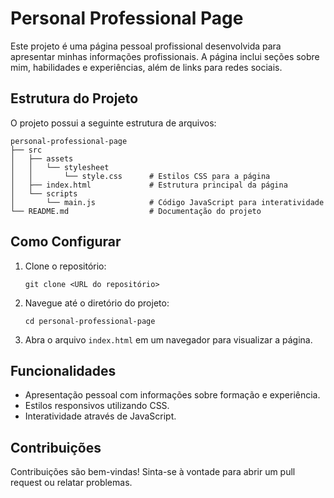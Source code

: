 # Personal Professional Page

Este projeto é uma página pessoal profissional desenvolvida para apresentar minhas informações profissionais. A página inclui seções sobre mim, habilidades e experiências, além de links para redes sociais.

## Estrutura do Projeto

O projeto possui a seguinte estrutura de arquivos:

```
personal-professional-page
├── src
│   ├── assets
│   │   └── stylesheet
│   │       └── style.css      # Estilos CSS para a página
│   ├── index.html             # Estrutura principal da página
│   └── scripts
│       └── main.js            # Código JavaScript para interatividade
└── README.md                  # Documentação do projeto
```

## Como Configurar

1. Clone o repositório:
   ```
   git clone <URL do repositório>
   ```

2. Navegue até o diretório do projeto:
   ```
   cd personal-professional-page
   ```

3. Abra o arquivo `index.html` em um navegador para visualizar a página.

## Funcionalidades

- Apresentação pessoal com informações sobre formação e experiência.
- Estilos responsivos utilizando CSS.
- Interatividade através de JavaScript.

## Contribuições

Contribuições são bem-vindas! Sinta-se à vontade para abrir um pull request ou relatar problemas.